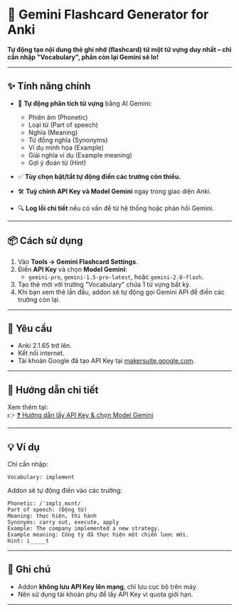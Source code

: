 # 🧠 Gemini Flashcard Generator for Anki

**Tự động tạo nội dung thẻ ghi nhớ (flashcard) từ một từ vựng duy nhất – chỉ cần nhập "Vocabulary", phần còn lại Gemini sẽ lo!**

---

## ✨ Tính năng chính

- 🔑 **Tự động phân tích từ vựng** bằng AI Gemini:
  - Phiên âm (Phonetic)
  - Loại từ (Part of speech)
  - Nghĩa (Meaning)
  - Từ đồng nghĩa (Synonyms)
  - Ví dụ minh họa (Example)
  - Giải nghĩa ví dụ (Example meaning)
  - Gợi ý đoán từ (Hint)

- ✅ **Tùy chọn bật/tắt tự động điền các trường còn thiếu.**
- 🛠️ **Tuỳ chỉnh API Key và Model Gemini** ngay trong giao diện Anki.
- 🔍 **Log lỗi chi tiết** nếu có vấn đề từ hệ thống hoặc phản hồi Gemini.

---

## 📦 Cách sử dụng

1. Vào **Tools → Gemini Flashcard Settings**.
2. Điền **API Key** và chọn **Model Gemini**:
   - `gemini-pro`, `gemini-1.5-pro-latest`, hoặc `gemini-2.0-flash`.
3. Tạo thẻ mới với trường "Vocabulary" chứa 1 từ vựng bất kỳ.
4. Khi bạn xem thẻ lần đầu, addon sẽ tự động gọi Gemini API để điền các trường còn lại.

---

## 🧩 Yêu cầu

- Anki 2.1.65 trở lên.
- Kết nối internet.
- Tài khoản Google đã tạo API Key tại [makersuite.google.com](https://makersuite.google.com/app/apikey).

---

## 🔗 Hướng dẫn chi tiết

Xem thêm tại:  
👉 [❓ Hướng dẫn lấy API Key & chọn Model Gemini](http://nguyenphanvn95.github.io/Anki/Gemini.html)

---

## 💡 Ví dụ

Chỉ cần nhập:

```
Vocabulary: implement
```

Addon sẽ tự động điền vào các trường:

```
Phonetic: /ˈɪmplɪˌmɛnt/
Part of speech: (Động từ)
Meaning: thực hiện, thi hành
Synonyms: carry out, execute, apply
Example: The company implemented a new strategy.
Example meaning: Công ty đã thực hiện một chiến lược mới.
Hint: i_____t
```

---

## 🚨 Ghi chú

- Addon **không lưu API Key lên mạng**, chỉ lưu cục bộ trên máy.
- Nên sử dụng tài khoản phụ để lấy API Key vì quota giới hạn.

---